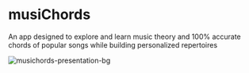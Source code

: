 <h1>musiChords</h1>

An app designed to explore and learn music theory and 100% accurate chords of popular songs while building personalized repertoires

![musichords-presentation-bg](https://github.com/user-attachments/assets/84eabab7-b1ee-4434-bfe0-e999fbb57fe2)

